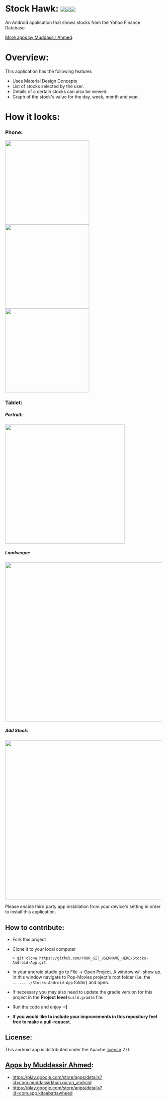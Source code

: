 # **Stock Hawk:**    ![](https://github.com/muddassir235/Stocks-Android-App/blob/master/Files/1484045061_trends.png?raw=true)![](https://github.com/muddassir235/Pop-Movies/blob/master/Files/1483354836_android.png?raw=true)![](https://github.com/muddassir235/Stocks-Android-App/blob/master/Files/1484045211_yahoo.png?raw=true)
An Android application that shows stocks from the Yahoo Finance Database.

[More apps by Muddassir Ahmed](https://play.google.com/store/apps/developer?id=Muddassir+Khan):

# **Overview:**

This application has the following features

- Uses Material Design Concepts
- List of stocks selected by the user.
- Details of a certain stocks can also be viewed.
- Graph of the stock's value for the day, week, month and year.

# **How it looks:**

### **Phone:**

<img src="https://github.com/muddassir235/Stocks-Android-App/blob/master/Files/Screenshot_20170101-021031.png?raw=true" width="270">
<img
src="https://github.com/muddassir235/Stocks-Android-App/blob/master/Files/Screenshot_20170101-021131.png?raw=true" width="270">
<img src="https://github.com/muddassir235/Stocks-Android-App/blob/master/Files/Screenshot_20170101-021108.png?raw=true" width="270">

### **Tablet:**
##### _Portrait:_


<img src="https://github.com/muddassir235/Stocks-Android-App/blob/master/Files/Screenshot_1483227766.png?raw=true" width="384">

##### **Landscape:**

<img src="https://github.com/muddassir235/Stocks-Android-App/blob/master/Files/Screenshot_1483227792.png?raw=true" width="512">

##### **Add Stock:**

<img src="https://github.com/muddassir235/Stocks-Android-App/blob/master/Files/Screenshot_1483227868.png?raw=true" width="512">

Please enable third party app installation from your device's setting in order to install this application.

## **How to contribute:**

* Fork this project
* Clone it to your local computer

  `> git clone https://github.com/YOUR_GIT_USERNAME_HERE/Stocks-Android-App.git`

* In your android studio go to File -> Open Project. A window will show up. In this window navigate to Pop-Movies project's root folder (i.e. the `......../Stocks-Android-App` folder) and open.
* If necessary you may also need to update the gradle version for this project in the **Project level** `build.gradle` file.
* Run the code and enjoy **:-)**
* **If you would like to include your improvements in this repository feel free to make a pull-request.**

## **License:**
This android app is distributed under the Apache [license](https://github.com/muddassir235/Stocks-Android-App/blob/master/license) 2.0.

## [Apps by Muddassir Ahmed](https://play.google.com/store/apps/developer?id=Muddassir+Khan):
* https://play.google.com/store/apps/details?id=com.muddassirkhan.quran_android
* https://play.google.com/store/apps/details?id=com.app.kitaabattawheed
